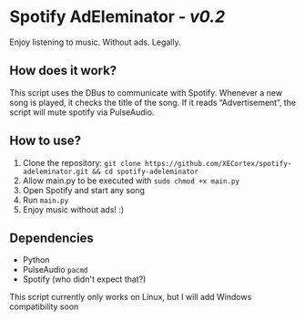 # Spotify AdEleminator - _v0.2_
Enjoy listening to music. Without ads. Legally.

## How does it work?
This script uses the DBus to communicate with Spotify.
Whenever a new song is played, it checks the title of the song. If it reads “Advertisement“, the script will mute spotify via PulseAudio.

## How to use?
1. Clone the repository: `git clone https://github.com/XECortex/spotify-adeleminator.git && cd spotify-adeleminator`
2. Allow main.py to be executed with `sudo chmod +x main.py`
3. Open Spotify and start any song
4. Run `main.py`
5. Enjoy music without ads! :)

## Dependencies
- Python
- PulseAudio `pacmd`
- Spotify (who didn't expect that?)

This script currently only works on Linux, but I will add Windows compatibility soon